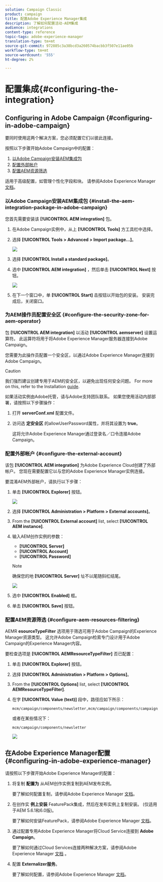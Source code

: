 ```yaml
---
solution: Campaign Classic
product: campaign
title: 配置Adobe Experience Manager集成
description: 了解如何配置活动-AEM集成
audience: integrations
content-type: reference
topic-tags: adobe-experience-manager
translation-type: tm+mt
source-git-commit: 972885c3a38bcd3a260574bacbb3f507e11ae05b
workflow-type: tm+mt
source-wordcount: '555'
ht-degree: 2%

---
```



# 配置集成{#configuring-the-integration}

## Configuring in Adobe Campaign {#configuring-in-adobe-campaign}

要同时使用这两个解决方案，您必须配置它们以彼此连接。

按照以下步骤开始Adobe Campaign中的配置：

1. [以Adobe Campaign安装AEM集成包](#install-the-aem-integration-package-in-adobe-campaign)
1. [配置外部帐户](#configure-the-external-account)
1. [配置AEM资源筛选](#configure-aem-resources-filtering)

适用于高级配置，如管理个性化字段和块。 请参阅Adobe Experience Manager [文档](https://helpx.adobe.com/experience-manager/6-5/sites/administering/using/campaignonpremise.html)。

### 以Adobe Campaign安装AEM集成包 {#install-the-aem-integration-package-in-adobe-campaign}

您首先需要安装该 **[!UICONTROL AEM integration]** 包。

1. 在Adobe Campaign实例中，从上 **[!UICONTROL Tools]** 方工具栏中选择。
1. 选择 **[!UICONTROL Tools > Advanced > Import package...]**。

   ![](assets/aem_config_1.png)

1. 选择 **[!UICONTROL Install a standard package]**。
1. 选中 **[!UICONTROL AEM integration]** ，然后单击 **[!UICONTROL Next]** 按钮。

   ![](assets/aem_config_2.png)

1. 在下一个窗口中，单 **[!UICONTROL Start]** 击按钮以开始包的安装。 安装完成后，关闭窗口。

### 为AEM操作员配置安全区 {#configure-the-security-zone-for-aem-operator}

包 **[!UICONTROL AEM integration]** 以活动 **[!UICONTROL aemserver]** 设置运算符。 此运算符将用于将Adobe Experience Manager服务器连接到Adobe Campaign。

您需要为此操作员配置一个安全区，以通过Adobe Experience Manager连接到Adobe Campaign。

>[!CAUTION]
>
>我们强烈建议创建专用于AEM的安全区，以避免出现任何安全问题。 For more on this, refer to the Installation [guide](../../installation/using/configuring-campaign-server.md#defining-security-zones).

如果活动实例由Adobe托管，请与Adobe支持团队联系。 如果您使用活动内部部署，请按照以下步骤操作：

1. 打开 **serverConf.xml** 配置文件。
1. 访问选 **定安全区** 的allowUserPassword属性，并将其设置为 **true**。

   这将允许Adobe Experience Manager通过登录名／口令连接Adobe Campaign。

### 配置外部帐户 {#configure-the-external-account}

该包 **[!UICONTROL AEM integration]** 为Adobe Experience Cloud创建了外部帐户。 您现在需要配置它以与您的Adobe Experience Manager实例连接。

要混淆AEM外部帐户，请执行以下步骤：

1. 单击 **[!UICONTROL Explorer]** 按钮。

   ![](assets/aem_config_3.png)

1. 选择 **[!UICONTROL Administration > Platform > External accounts]**。
1. From the **[!UICONTROL External account]** list, select **[!UICONTROL AEM instance]**.
1. 输入AEM创作实例的参数：

   * **[!UICONTROL Server]**
   * **[!UICONTROL Account]**
   * **[!UICONTROL Password]**

   >[!NOTE]
   >
   >确保您的地 **[!UICONTROL Server]** 址不以尾随斜杠结尾。

   ![](assets/aem_config_4.png)

1. 选中 **[!UICONTROL Enabled]** 框。
1. 单击 **[!UICONTROL Save]** 按钮。

### 配置AEM资源筛选 {#configure-aem-resources-filtering}

AEMR **esourceTypeFilter** 选项用于筛选可用于Adobe Campaign的Experience Manager资源类型。 这允许Adobe Campaign检索专门设计用于Adobe Campaign的Experience Manager内容。

要检查选项是 **[!UICONTROL AEMResourceTypeFilter]** 否已配置：

1. 单击 **[!UICONTROL Explorer]** 按钮。
1. 选择 **[!UICONTROL Administration > Platform > Options]**。
1. From the **[!UICONTROL Options]** list, select **[!UICONTROL AEMResourceTypeFilter]**.
1. 在字 **[!UICONTROL Value (text)]** 段中，路径应如下所示：

   ```
   mcm/campaign/components/newsletter,mcm/campaign/components/campaign_newsletterpage,mcm/neolane/components/newsletter
   ```

   或者在某些情况下：

   ```
   mcm/campaign/components/newsletter
   ```

   ![](assets/aem_config_5.png)

## 在Adobe Experience Manager配置 {#configuring-in-adobe-experience-manager}

请按照以下步骤开始Adobe Experience Manager的配置：

1. 将复制 **配置为** 从AEM创作实例复制到AEM发布实例。

   要了解如何配置复制，请参阅Adobe Experience Manager [文档](https://helpx.adobe.com/experience-manager/6-5/sites/deploying/using/replication.html)。

1. 在创作实 **例上安装** FeaturePack集成，然后在发布实例上复制安装。 (仅适用于AEM 5.6.1和6.0版)。

   要了解如何安装FeaturePack，请参阅Adobe Experience Manager [文档](https://helpx.adobe.com/experience-manager/aem-previous-versions.html)。

1. 通过配置专用Adobe Experience Manager将Cloud Service连接到 **Adobe Campaign**。

   要了解如何通过Cloud Services连接两种解决方案，请参阅Adobe Experience Manager [文档](https://helpx.adobe.com/experience-manager/6-5/sites/administering/using/campaignonpremise.html#ConfiguringAdobeExperienceManager) 。

1. 配置 **Externalizer服务**。

   要了解如何配置，请参阅Adobe Experience Manager [文档](https://helpx.adobe.com/experience-manager/6-5/sites/developing/using/externalizer.html)。

